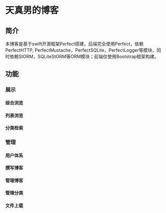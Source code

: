 # 天真男的博客
## 简介

本博客是基于swift开源框架Perfect搭建，后端完全使用Perfect，依赖PerfectHTTP, PerfectMustache，PerfectSQLite，PerfectLogger等模块，同时依赖StORM，SQLiteStORM等ORM模块；前端仅使用Bootstrap框架构建。
## 功能

### 展示

#### 综合浏览
#### 列表浏览
#### 分类检索
### 管理
#### 用户体系
#### 撰写博客
#### 管理博客
#### 管理分类
#### 文件上载

